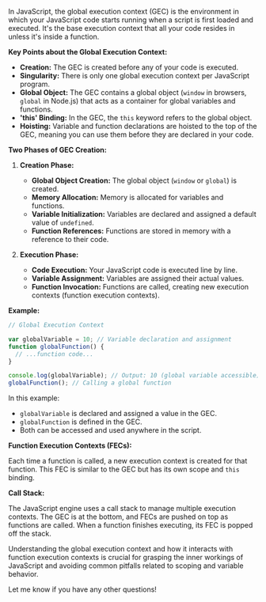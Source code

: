 In JavaScript, the global execution context (GEC) is the environment in which your JavaScript code starts running when a script is first loaded and executed. It's the base execution context that all your code resides in unless it's inside a function.

**Key Points about the Global Execution Context:**

* **Creation:** The GEC is created before any of your code is executed.
* **Singularity:** There is only one global execution context per JavaScript program.
* **Global Object:** The GEC contains a global object (`window` in browsers, `global` in Node.js) that acts as a container for global variables and functions.
* **'this' Binding:** In the GEC, the `this` keyword refers to the global object.
* **Hoisting:** Variable and function declarations are hoisted to the top of the GEC, meaning you can use them before they are declared in your code.

**Two Phases of GEC Creation:**

1. **Creation Phase:**
   - **Global Object Creation:** The global object (`window` or `global`) is created.
   - **Memory Allocation:** Memory is allocated for variables and functions.
   - **Variable Initialization:** Variables are declared and assigned a default value of `undefined`.
   - **Function References:** Functions are stored in memory with a reference to their code.

2. **Execution Phase:**
   - **Code Execution:** Your JavaScript code is executed line by line.
   - **Variable Assignment:** Variables are assigned their actual values.
   - **Function Invocation:** Functions are called, creating new execution contexts (function execution contexts).

**Example:**

```javascript
// Global Execution Context

var globalVariable = 10; // Variable declaration and assignment
function globalFunction() {
  // ...function code...
}

console.log(globalVariable); // Output: 10 (global variable accessible)
globalFunction(); // Calling a global function
```

In this example:

- `globalVariable` is declared and assigned a value in the GEC.
- `globalFunction` is defined in the GEC.
- Both can be accessed and used anywhere in the script.

**Function Execution Contexts (FECs):**

Each time a function is called, a new execution context is created for that function. This FEC is similar to the GEC but has its own scope and `this` binding.

**Call Stack:**

The JavaScript engine uses a call stack to manage multiple execution contexts. The GEC is at the bottom, and FECs are pushed on top as functions are called. When a function finishes executing, its FEC is popped off the stack.

Understanding the global execution context and how it interacts with function execution contexts is crucial for grasping the inner workings of JavaScript and avoiding common pitfalls related to scoping and variable behavior.

Let me know if you have any other questions!
